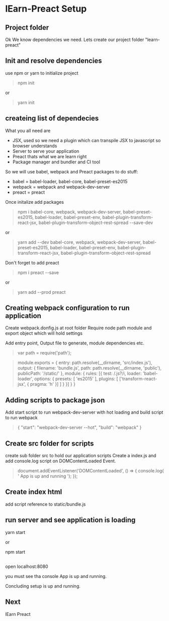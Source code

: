 # lEarn-Preact Setup

## Project folder
Ok We know dependencies we need. Lets create our project folder "learn-preact"

## Init and resolve dependencies
use npm or yarn to initialize project
>	npm init

or

>	yarn init

## createing list of dependecies
What you all need are
- JSX, used so we need a plugin which can transpile JSX to javascript so browser understands
- Server to serve your application
- Preact thats what we are learn right
- Package manager and bundler and CI tool

So we will use babel, webpack and Preact packages to do stuff:
- babel = babel-loader, babel-core, babel-preset-es2015
- webpack = webpack and webpack-dev-server
- preact = preact

Once initalize add packages

> npm i babel-core, webpack, webpack-dev-server, babel-preset-es2015, babel-loader, babel-preset-env, babel-plugin-transform-react-jsx, babel-plugin-transform-object-rest-spread --save-dev

or

> yarn add --dev babel-core, webpack, webpack-dev-server, babel-preset-es2015, babel-loader, babel-preset-env, babel-plugin-transform-react-jsx, babel-plugin-transform-object-rest-spread

Don't forget to add preact

> npm i preact --save

or

> yarn add --prod preact


## Creating webpack configuration to run application
Create webpack.donfig.js at root folder
Require node path module and export object which will hold settings

Add entry point, Output file to generate, module dependencies etc.

> var path = require('path');

> module.exports = {
	entry: path.resolve(__dirname, 'src/index.js'),
	output: {
		filename: 'bundle.js',
		path: path.resolve(__dirname, 'public'),
		publicPath: '/static/'
	},
	module: {
		rules: [{
			test: /\.js?/i,
			loader: 'babel-loader',
			options: {
				presets: [
					'es2015'
				],
				plugins: [
					['transform-react-jsx', { pragma: 'h' }]
				]
			}
		}]
	}
}

## Adding scripts to package json
Add start script to run webpack-dev-server with hot loading
and build script to run webpack

> {
	"start": "webpack-dev-server --hot",
	"build": "webpack"
}

## Create src folder for scripts
create sub folder src to hold our application scripts
Create a index.js and add console.log script on DOMContentLoaded Event.

> document.addEventListener('DOMContentLoaded', () => {
	console.log( ' App is up and running ');
});

## Create index html
add script reference to static/bundle.js

<!DOCTYPE html>
<html>
<head>
	<title>learn-preact</title>
</head>
<body>
	<script type="text/javascript" src="/static/bundel.js"></script>
</body>
</html>

## run server and see application is loading
yarn start

or

npm start

##
open localhost:8080

you must see tha console App is up and running.

Concluding setup is up and running.

## Next
lEarn Preact
